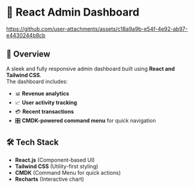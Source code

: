 # 🚀 React Admin Dashboard  


https://github.com/user-attachments/assets/c18a9a9b-e54f-4e92-ab97-e4430244b8cb


## 📌 Overview  
A sleek and fully responsive admin dashboard built using **React and Tailwind CSS**.  
The dashboard includes:  
- 📊 **Revenue analytics**  
- 📈 **User activity tracking**  
- 💳 **Recent transactions**  
- 🎛️ **CMDK-powered command menu** for quick navigation  

## 🛠️ Tech Stack  
- **React.js** (Component-based UI)  
- **Tailwind CSS** (Utility-first styling)  
- **CMDK** (Command Menu for quick actions)  
- **Recharts** (Interactive chart)  
